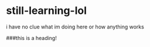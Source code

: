 # still-learning-lol
i have no clue what im doing here or how anything works

###this is a heading!
